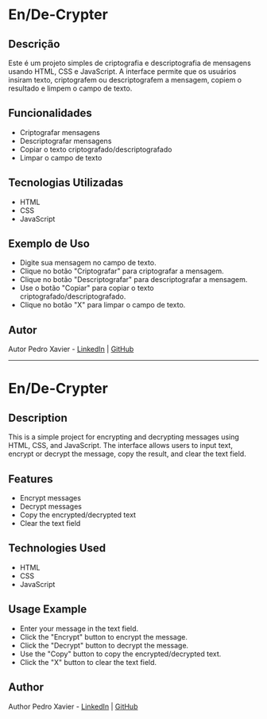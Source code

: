 # En/De-Crypter

## Descrição

Este é um projeto simples de criptografia e descriptografia de mensagens usando HTML, CSS e JavaScript. A interface permite que os usuários insiram texto, criptografem ou descriptografem a mensagem, copiem o resultado e limpem o campo de texto.

## Funcionalidades

- Criptografar mensagens
- Descriptografar mensagens
- Copiar o texto criptografado/descriptografado
- Limpar o campo de texto

## Tecnologias Utilizadas

- HTML
- CSS
- JavaScript

## Exemplo de Uso

- Digite sua mensagem no campo de texto.
- Clique no botão "Criptografar" para criptografar a mensagem.
- Clique no botão "Descriptografar" para descriptografar a mensagem.
- Use o botão "Copiar" para copiar o texto criptografado/descriptografado.
- Clique no botão "X" para limpar o campo de texto.

## Autor

Autor
Pedro Xavier - [LinkedIn](https://www.linkedin.com/in/pedrohenriquereisxavier/) | [GitHub](https://github.com/Pedro-DataX)

---


# En/De-Crypter

## Description

This is a simple project for encrypting and decrypting messages using HTML, CSS, and JavaScript. The interface allows users to input text, encrypt or decrypt the message, copy the result, and clear the text field.

## Features

- Encrypt messages
- Decrypt messages
- Copy the encrypted/decrypted text
- Clear the text field

## Technologies Used

- HTML
- CSS
- JavaScript

## Usage Example

- Enter your message in the text field.
- Click the "Encrypt" button to encrypt the message.
- Click the "Decrypt" button to decrypt the message.
- Use the "Copy" button to copy the encrypted/decrypted text.
- Click the "X" button to clear the text field.

## Author

Author
Pedro Xavier - [LinkedIn](https://www.linkedin.com/in/pedrohenriquereisxavier/) | [GitHub](https://github.com/Pedro-DataX)

